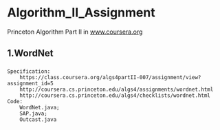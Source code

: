 # Algorithm_II_Assignment
Princeton Algorithm Part II in www.coursera.org
## 1.WordNet
###
	Specification:
		https://class.coursera.org/algs4partII-007/assignment/view?assignment_id=5
		http://coursera.cs.princeton.edu/algs4/assignments/wordnet.html
		http://coursera.cs.princeton.edu/algs4/checklists/wordnet.html
	Code:
        WordNet.java;
        SAP.java;
        Outcast.java
        
